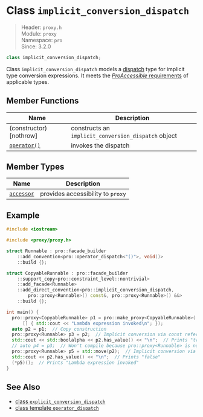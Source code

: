 # Class `implicit_conversion_dispatch`

> Header: `proxy.h`  
> Module: `proxy`  
> Namespace: `pro`  
> Since: 3.2.0

```cpp
class implicit_conversion_dispatch;
```

Class `implicit_conversion_dispatch` models a [dispatch](../ProDispatch.md) type for implicit type conversion expressions. It meets the [*ProAccessible* requirements](../ProAccessible.md) of applicable types.

## Member Functions

| Name                             | Description                                         |
| -------------------------------- | --------------------------------------------------- |
| (constructor) [nothrow]          | constructs an `implicit_conversion_dispatch` object |
| [`operator()`](operator_call.md) | invokes the dispatch                                |

## Member Types

| Name                      | Description                       |
| ------------------------- | --------------------------------- |
| [`accessor`](accessor.md) | provides accessibility to `proxy` |

## Example

```cpp
#include <iostream>

#include <proxy/proxy.h>

struct Runnable : pro::facade_builder
    ::add_convention<pro::operator_dispatch<"()">, void()>
    ::build {};

struct CopyableRunnable : pro::facade_builder
    ::support_copy<pro::constraint_level::nontrivial>
    ::add_facade<Runnable>
    ::add_direct_convention<pro::implicit_conversion_dispatch,
        pro::proxy<Runnable>() const&, pro::proxy<Runnable>() &&>
    ::build {};

int main() {
  pro::proxy<CopyableRunnable> p1 = pro::make_proxy<CopyableRunnable>(
      [] { std::cout << "Lambda expression invoked\n"; });
  auto p2 = p1;  // Copy construction
  pro::proxy<Runnable> p3 = p2;  // Implicit conversion via const reference of pro::proxy<CopyableRunnable>
  std::cout << std::boolalpha << p2.has_value() << "\n";  // Prints "true"
  // auto p4 = p3;  // Won't compile because pro::proxy<Runnable> is not copy-constructible
  pro::proxy<Runnable> p5 = std::move(p2);  // Implicit conversion via rvalue reference of pro::proxy<CopyableRunnable>
  std::cout << p2.has_value() << "\n";  // Prints "false"
  (*p5)();  // Prints "Lambda expression invoked"
}
```

## See Also

- [class `explicit_conversion_dispatch`](../explicit_conversion_dispatch/README.md)
- [class template `operator_dispatch`](../operator_dispatch/README.md)